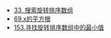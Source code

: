 * [33. 搜索旋转排序数组](leetcode/binsearch/33.搜索旋转排序数组)
* [69.x的平方根](leetcode/binsearch/69.x的平方根)
* [153.寻找旋转排序数组中的最小值](leetcode/binsearch/153.寻找旋转排序数组中的最小值)

